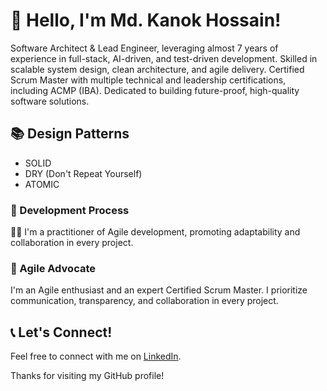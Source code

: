 # 👋 Hello, I'm Md. Kanok Hossain!

Software Architect & Lead Engineer, leveraging almost 7 years of experience in full-stack, AI-driven, and test-driven development. Skilled in scalable system design, clean architecture, and agile delivery. Certified Scrum Master with multiple technical and leadership certifications, including ACMP (IBA). Dedicated to building future-proof, high-quality software solutions.


## 📚 Design Patterns
- SOLID
- DRY (Don't Repeat Yourself)
- ATOMIC

### 🚀 Development Process

🏃‍♂️ I'm a practitioner of Agile development, promoting adaptability and collaboration in every project.

### 🚀 Agile Advocate

I'm an Agile enthusiast and an expert Certified Scrum Master. I prioritize communication, transparency, and collaboration in every project.


## 📞 Let's Connect!

Feel free to connect with me on [LinkedIn](https://www.linkedin.com/in/md-kanok-hossain-442594139).

Thanks for visiting my GitHub profile!
